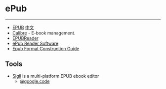 
# ePub

----

* [EPUB](http://en.wikipedia.org/wiki/EPUB) [中文](http://zh.wikipedia.org/zh-cn/EPUB)
* [Calibre](http://calibre-ebook.com/) - E-book management.
* [EPUBReader](http://www.epubread.com/zh-CN/)
* [ePub Reader Software](http://www.jedisaber.com/ebooks/Readers.asp)
* [Epub Format Construction Guide](http://www.hxa.name/articles/content/epub-guide_hxa7241_2007.html)

## Tools

* [Sigil](https://github.com/user-none/Sigil) is a multi-platform EPUB ebook editor
    * [@google.code](https://code.google.com/p/sigil/)
